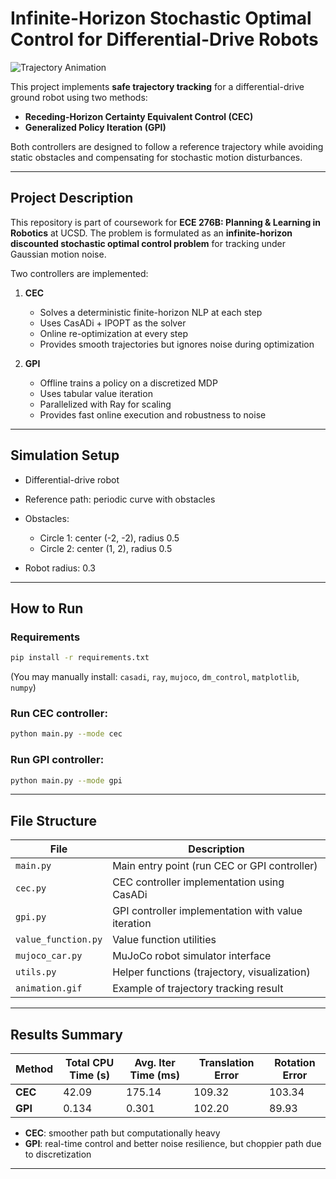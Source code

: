 
# Infinite-Horizon Stochastic Optimal Control for Differential-Drive Robots

![Trajectory Animation](animation1749767025.694358.gif)

This project implements **safe trajectory tracking** for a differential-drive ground robot using two methods:

* **Receding-Horizon Certainty Equivalent Control (CEC)**
* **Generalized Policy Iteration (GPI)**

Both controllers are designed to follow a reference trajectory while avoiding static obstacles and compensating for stochastic motion disturbances.

---


## Project Description

This repository is part of coursework for **ECE 276B: Planning & Learning in Robotics** at UCSD.
The problem is formulated as an **infinite-horizon discounted stochastic optimal control problem** for tracking under Gaussian motion noise.

Two controllers are implemented:

1. **CEC**

   * Solves a deterministic finite-horizon NLP at each step
   * Uses CasADi + IPOPT as the solver
   * Online re-optimization at every step
   * Provides smooth trajectories but ignores noise during optimization

2. **GPI**

   * Offline trains a policy on a discretized MDP
   * Uses tabular value iteration
   * Parallelized with Ray for scaling
   * Provides fast online execution and robustness to noise

---

## Simulation Setup

* Differential-drive robot
* Reference path: periodic curve with obstacles
* Obstacles:

  * Circle 1: center (-2, -2), radius 0.5
  * Circle 2: center (1, 2), radius 0.5
* Robot radius: 0.3

---

## How to Run

### Requirements

```bash
pip install -r requirements.txt
```

(You may manually install: `casadi`, `ray`, `mujoco`, `dm_control`, `matplotlib`, `numpy`)

### Run CEC controller:

```bash
python main.py --mode cec
```

### Run GPI controller:

```bash
python main.py --mode gpi
```

---

## File Structure

| File                | Description                                        |
| ------------------- | -------------------------------------------------- |
| `main.py`           | Main entry point (run CEC or GPI controller)       |
| `cec.py`            | CEC controller implementation using CasADi         |
| `gpi.py`            | GPI controller implementation with value iteration |
| `value_function.py` | Value function utilities                           |
| `mujoco_car.py`     | MuJoCo robot simulator interface                   |
| `utils.py`          | Helper functions (trajectory, visualization)       |
| `animation.gif`     | Example of trajectory tracking result              |

---

## Results Summary

| Method  | Total CPU Time (s) | Avg. Iter Time (ms) | Translation Error | Rotation Error |
| ------- | ------------------ | ------------------- | ----------------- | -------------- |
| **CEC** | 42.09              | 175.14              | 109.32            | 103.34         |
| **GPI** | 0.134              | 0.301               | 102.20            | 89.93          |

* **CEC**: smoother path but computationally heavy
* **GPI**: real-time control and better noise resilience, but choppier path due to discretization

---


